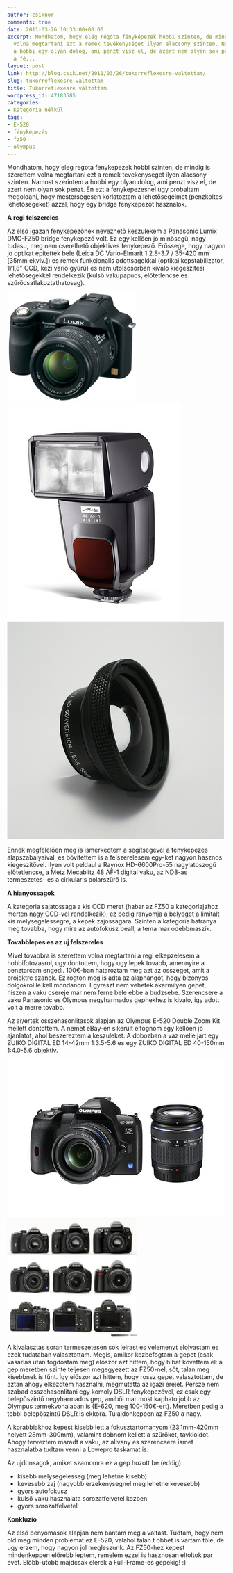 ```yaml
---
author: csiknor
comments: true
date: 2011-03-26 10:33:00+00:00
excerpt: Mondhatom, hogy elég régóta fényképezek hobbi szinten, de mindig is szerettem
  volna megtartani ezt a remek tevékenységet ilyen alacsony szinten. Namost szerintem
  a hobbi egy olyan dolog, ami pénzt visz el, de azért nem olyan sok pénzt. Én ezt
  a fé...
layout: post
link: http://blog.csik.net/2011/03/26/tukorreflexesre-valtottam/
slug: tukorreflexesre-valtottam
title: Tükörreflexesre váltottam
wordpress_id: 47183585
categories:
- Kategória nélkül
tags:
- E-520
- fényképezés
- fz50
- olympus
---
```


Mondhatom, hogy eleg regota fenykepezek hobbi szinten, de mindig is szerettem volna megtartani ezt a remek tevekenyseget ilyen alacsony szinten. Namost szerintem a hobbi egy olyan dolog, ami penzt visz el, de azert nem olyan sok penzt. Én ezt a fenykepezesnel ugy probaltam megoldani, hogy mestersegesen korlatoztam a lehetősegeimet (penzkoltesi lehetősegeket) azzal, hogy egy bridge fenykepezőt hasznalok.

**A regi felszereles**

Az első igazan fenykepezőnek nevezhető keszulekem a Panasonic Lumix DMC-FZ50 bridge fenykepező volt. Ez egy kellően jo minősegű, nagy tudasu, meg nem cserelhető objektives fenykepező. Erőssege, hogy nagyon jo optikat epitettek bele (Leica DC Vario-Elmarit 1:2.8-3.7 / 35-420 mm [35mm ekviv.]) es remek funkcionalis adottsagokkal (optikai kepstabilizator, 1/1,8" CCD, kezi vario gyűrű) es nem utolsosorban kivalo kiegeszitesi lehetősegekkel rendelkezik (kulső vakupapucs, előtetlencse es szűrőcsatlakoztathatosag).

[![Img_1472_panasonic_fz50_03](/images/img_1472_panasonic_fz50_03-scaled1000-w=300.jpg)](/images/img_1472_panasonic_fz50_03-scaled1000.jpg)![Metz_48_af-1](/images/metz_48_af-1-scaled500.jpg)![3261471784_ee10314812](/images/3261471784_ee10314812-scaled500.jpg)

Ennek megfelelően meg is ismerkedtem a segitsegevel a fenykepezes alapszabalyaival, es bővitettem is a felszerelesem egy-ket nagyon hasznos kiegeszitővel. Ilyen volt peldaul a Raynox HD-6600Pro-55 nagylatoszogű előtetlencse, a Metz Mecablitz 48 AF-1 digital vaku, az ND8-as termeszetes- es a cirkularis polarszűrő is.

**A hianyossagok**

A kategoria sajatossaga a kis CCD meret (habar az FZ50 a kategoriajahoz merten nagy CCD-vel rendelkezik), ez pedig ranyomja a belyeget a limitalt kis melysegelessegre, a kepek zajossagara. Szinten a kategoria hatranya meg tovabba, hogy mire az autofokusz beall, a tema mar odebbmaszik.<!-- more -->

**Tovabblepes es az uj felszereles**

Mivel tovabbra is szerettem volna megtartani a regi elkepzelesem a hobbifotozasrol, ugy dontottem, hogy ugy lepek tovabb, amennyire a penztarcam engedi. 100€-ban hataroztam meg azt az osszeget, amit a projektre szanok. Ez rogton meg is adta az alaphangot, hogy bizonyos dolgokrol le kell mondanom. Egyreszt nem vehetek akarmilyen gepet, hiszen a vaku csereje mar nem ferne bele ebbe a budzsebe. Szerencsere a vaku Panasonic es Olympus negyharmados gephekhez is kivalo, igy adott volt a merre tovabb.

Az ar/ertek osszehasonlitasok alapjan az Olympus E-520 Double Zoom Kit mellett dontottem. A nemet eBay-en sikerult elfognom egy kellően jo ajanlatot, ahol beszereztem a keszuleket. A dobozban a vaz melle jart egy ZUIKO DIGITAL ED 14-42mm 1:3.5-5.6 es egy ZUIKO DIGITAL ED 40-150mm 1:4.0-5.6 objektiv.

![4088793275_0cca0a9113](/images/4088793275_0cca0a9113-scaled500.jpg)[![Compared_oly](/images/compared_oly-scaled1000-w=300.jpg)](/images/compared_oly-scaled1000.jpg)[![Sidebyside](/images/sidebyside-scaled1000-w=300.jpg)](/images/sidebyside-scaled1000.jpg)

A kivalasztas soran termeszetesen sok leirast es velemenyt elolvastam es ezek tudataban valasztottam. Megis, amikor kezbefogtam a gepet (csak vasarlas utan fogdostam meg) előszor azt hittem, hogy hibat kovettem el: a gep meretben szinte teljesen megegyezett az FZ50-nel, sőt, talan meg kisebbnek is tűnt. Így előszor azt hittem, hogy rossz gepet valasztottam, de aztan ahogy elkezdtem hasznalni, megmutatta az igazi erejet. Persze nem szabad osszehasonlitani egy komoly DSLR fenykepezővel, ez csak egy belepőszintű negyharmados gep, amiből mar most kaphato jobb az Olympus termekvonalaban is (E-620, meg 100-150€-ert). Meretben pedig a tobbi belepőszintű DSLR is ekkora. Tulajdonkeppen az FZ50 a nagy.

A korabbiakhoz kepest kisebb lett a fokusztartomanyom (23,1mm-420mm helyett 28mm-300mm), valamint dobnom kellett a szűrőket, tavkioldot. Ahogy terveztem maradt a vaku, az allvany es szerencsere ismet hasznalatba tudtam venni a Lowepro taskamat is.

Az ujdonsagok, amiket szamomra ez a gep hozott be (eddig):

  * kisebb melysegelesseg (meg lehetne kisebb)
  * kevesebb zaj (nagyobb erzekenysegnel meg lehetne kevesebb)
  * gyors autofokusz
  * kulső vaku hasznalata sorozatfelvetel kozben
  * gyors sorozatfelvetel

**Konkluzio**

Az első benyomasok alapjan nem bantam meg a valtast. Tudtam, hogy nem old meg minden problemat ez E-520, valahol talan t
obbet is vartam tőle, de ugy erzem, hogy nagyon jol megleszunk. Az FZ50-hez kepest mindenkeppen előrebb leptem, remelem ezzel is hasznosan eltoltok par evet. Előbb-utobb majdcsak elerek a Full-Frame-es gepekig! :)
